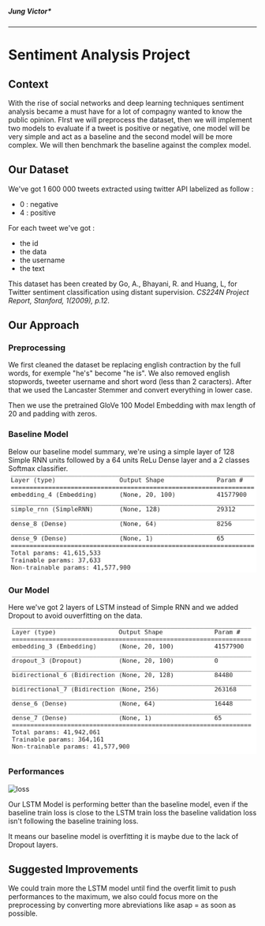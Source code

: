 

##### Jung Victor*

---

# Sentiment Analysis Project

## Context

With the rise of social networks and deep learning techniques sentiment analysis became a must have for a lot of compagny wanted to know the public opinion. FIrst we will preprocess the dataset, then we will implement two models to evaluate if a tweet is positive or negative, one model will be very simple and act as a baseline and the second model will be more complex. We will then benchmark the baseline against the complex model.



## Our Dataset

We've got 1 600 000 tweets extracted using twitter API labelized as follow :

- 0 : negative
- 4 : positive

For each tweet we've got :

- the id 
- the data
- the username
- the text

This dataset has been created by Go, A., Bhayani, R. and Huang, L,  for Twitter sentiment classification using distant supervision. *CS224N Project Report, Stanford, 1(2009), p.12*.

## Our Approach

### Preprocessing

We first cleaned the dataset be replacing english contraction by the full words, for exemple "he's" become "he is". We also removed english stopwords, tweeter username and short word (less than 2 caracters). After that we used the Lancaster Stemmer and convert everything in lower case.

Then we use the pretrained GloVe 100 Model Embedding with max length of 20 and padding with zeros.

### Baseline Model

Below our baseline model summary, we're using a simple layer of 128 Simple RNN units followed by a 64 units ReLu Dense layer and a 2 classes Softmax classifier.![model_summary](./img/baseline_model_summary.png)

### Our Model

Here we've got 2 layers of LSTM instead of Simple RNN and we added Dropout to avoid ouverfitting on the data.

 ![model_summary](./img/model_summary.png)

### Performances

![loss](/home/victor/Documents/M1/NLP/SentimentAnalysisProject/img/loss.png)

Our LSTM Model is performing better than the baseline model, even if the baseline train loss is close to the LSTM train loss the baseline validation loss isn't following the baseline training loss.

It means our baseline model is overfitting it is maybe due to the lack of Dropout layers.

## Suggested Improvements

We could train more the LSTM model until find the overfit limit to push performances to the maximum, we also could focus more on the preprocessing by converting more abreviations like asap = as soon as possible.